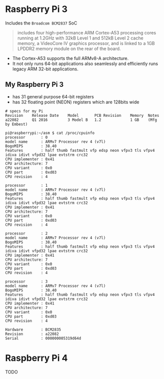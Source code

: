 # Raspberry Pi 3

Includes the `Broadcom BCM2837` SoC

> includes four high-performance ARM Cortex-A53 processing cores running at
> 1.2GHz with 32kB Level 1 and 512kB Level 2 cache memory, a VideoCore IV
> graphics processor, and is linked to a 1GB LPDDR2 memory module on the rear of
> the board.

- The Cortex-A53 supports the full ARMv8-A architecture.
- It not only runs 64-bit applications also seamlessly and efficiently runs
  legacy ARM 32-bit applications.

## My Raspberry Pi 3

- has 31 general purpose 64-bit registers
- has 32 floating point (NEON) registers which are 128bits wide

```
# specs for my Pi
Revision	Release Date	Model	    PCB Revision	Memory	Notes
a22082	    Q1 2016	        3 Model B	1.2	            1 GB	(Mfg by Embest)
```

```
pi@raspberrypi:~/asm $ cat /proc/cpuinfo
processor       : 0
model name      : ARMv7 Processor rev 4 (v7l)
BogoMIPS        : 38.40
Features        : half thumb fastmult vfp edsp neon vfpv3 tls vfpv4 idiva idivt vfpd32 lpae evtstrm crc32
CPU implementer : 0x41
CPU architecture: 7
CPU variant     : 0x0
CPU part        : 0xd03
CPU revision    : 4

processor       : 1
model name      : ARMv7 Processor rev 4 (v7l)
BogoMIPS        : 38.40
Features        : half thumb fastmult vfp edsp neon vfpv3 tls vfpv4 idiva idivt vfpd32 lpae evtstrm crc32
CPU implementer : 0x41
CPU architecture: 7
CPU variant     : 0x0
CPU part        : 0xd03
CPU revision    : 4

processor       : 2
model name      : ARMv7 Processor rev 4 (v7l)
BogoMIPS        : 38.40
Features        : half thumb fastmult vfp edsp neon vfpv3 tls vfpv4 idiva idivt vfpd32 lpae evtstrm crc32
CPU implementer : 0x41
CPU architecture: 7
CPU variant     : 0x0
CPU part        : 0xd03
CPU revision    : 4

processor       : 3
model name      : ARMv7 Processor rev 4 (v7l)
BogoMIPS        : 38.40
Features        : half thumb fastmult vfp edsp neon vfpv3 tls vfpv4 idiva idivt vfpd32 lpae evtstrm crc32
CPU implementer : 0x41
CPU architecture: 7
CPU variant     : 0x0
CPU part        : 0xd03
CPU revision    : 4

Hardware        : BCM2835
Revision        : a22082
Serial          : 000000005319d64d

```

# Raspberry Pi 4

TODO

